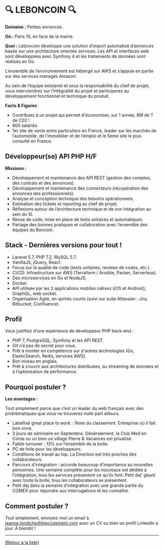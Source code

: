 # 🔍 LEBONCOIN 🔍

**Domaine :**  Petites annonces.

**Où :** Paris 10, en face de la mairie.

**Quoi :** Leboncoin développe une solution d’import automatisé d’annonces basée sur une architecture orientée services. Les API et interfaces web sont développées avec Symfony 4 et les traitements de données sont réalisés en Go.

L’ensemble de l’environnement est hébergé sur AWS et s’appuie en partie sur des services managés Amazon.

Au sein de l’équipe existante et sous la responsabilité du chef de projet, vous interviendrez sur l’intégralité du projet et participerez au développement fonctionnel et technique du produit.


**Facts & Figures**

* Contribuez à un projet qui permet d'économiser, sur 1 année, 8M de T de C02 !
* 800 salariés.
* 1er site de vente entre particuliers en France, leader sur les marchés de l’automobile, de l’immobilier et de l’emploi et le 5ème site le plus consulté en France.

## Développeur(se) API PHP H/F

**Missions :**

* Développement et maintenance des API REST (gestion des comptes, des contrats et des annonces).
* Développement et maintenance des connecteurs (récupération des annonces des professionnels).
* Analyse et conception technique des besoins opérationnels.
* Estimation des tickets et reporting au chef de projet.
* Réflexions autour de l’architecture technique et de son intégration au sein du SI.
* Revue de code, mise en place de tests unitaires et automatiques.
* Partage des bonnes pratiques et collaboration avec l’ensemble des équipes du Boncoin.

## Stack - Dernières versions pour tout !

* Laravel 5.7, PHP 7.2, MySQL 5.7.
* VanillaJS, jQuery, React.
* Focus sur la qualité de code (tests unitaires, reviews de codes, etc.).
* CI/CD. Infrastructure sur AWS (Terraform / Ansible, Packer, Serverless).
* Des microservices en Go et NodeJS. 
* Docker.
* API utilisée par les 2 applications mobiles natives (iOS et Android), GraphQL, web socket. 
* Organisation Agile, en sprints courts (suivi sur suite Atlassian : Jira, Bitbucket, Confluence).

## Profil

Vous justifiez d’une expérience de développeur PHP back-end :

* PHP 7, PostgreSQL, Symfony et les API REST.
* Git n’a pas de secret pour vous.
* Prêt à monter en compétence sur d'autres technologies (Go, ElasticSearch, Redis, services AWS).
* Bon niveau en anglais.
* Prêt à s’ouvrir aux architectures distribuées, au streaming de données et à l’optimisation de performance.

## Pourquoi postuler ?

**Les avantages :** 

Tout simplement parce que c’est un leader du web français avec des problématiques que vous ne trouverez nulle part ailleurs.

* Labellisé great place to work : 7ème du classement. Entreprise où il fait bon vivre.
* 3 jours de séminaire en Septembre. Généralement, le Club Med en Corse ou un bien un village Pierre & Vacances est privatisé.
* Faible turnover :  13% sur l’ensemble de la boite.
* PC de folie pour les développeurs.
* Conditions de travail au top. La Direction est très proches des collaborateurs.
* Parcours d’intégration : accorde beaucoup d’importance au nouvelles personnes. Une semaine complète pour les nouveaux est dédiée à l’intégration, tous les services présentent ce qu’ils font. Petit dej' géant avec toute la boite, tous les collaborateurs se présentent.
* Petit dej dans la semaine d’intégration avec une grande partie du COMEX pour répondre aux interrogations et les connaître.

## Comment postuler ?

Tout simplement, envoyez-moi un email à jeanne.londiche@jlrecrutement.com avec un CV ou bien un profil LinkedIn à jour. À bientôt ! 

----
<a href="https://github.com/jlondiche/job-board-php/blob/master/README.md">[Retour a la liste]</a>